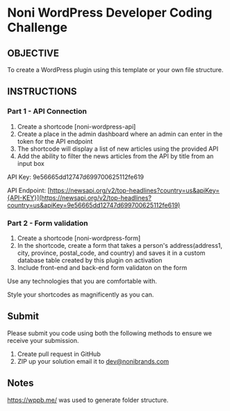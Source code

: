 # Noni WordPress Developer Coding Challenge

## OBJECTIVE

To create a WordPress plugin using this template or your own file structure.

## INSTRUCTIONS

### Part 1 - API Connection

1.  Create a shortcode [noni-wordpress-api]
2.  Create a place in the admin dashboard where an admin can enter in the token for the API endpoint
3.  The shortcode will display a list of new articles using the provided API
4.  Add the ability to filter the news articles from the API by title from an input box

API Key: 9e56665dd12747d699700625112fe619

API Endpoint: [https://newsapi.org/v2/top-headlines?country=us&apiKey={API-KEY}](https://newsapi.org/v2/top-headlines?country=us&apiKey=9e56665dd12747d699700625112fe619)

### Part 2 - Form validation

1.  Create a shortcode [noni-wordpress-form]
2.  In the shortcode, create a form that takes a person's address(address1, city, province, postal_code, and country) and saves it in a custom database table created by this plugin on activation
3.  Include front-end and back-end form validaton on the form

Use any technologies that you are comfortable with.

Style your shortcodes as magnificently as you can.

## Submit

Please submit you code using both the following methods to ensure we receive your submission.

1.  Create pull request in GitHub
2.  ZIP up your solution email it to dev@nonibrands.com

## Notes

https://wppb.me/ was used to generate folder structure.
